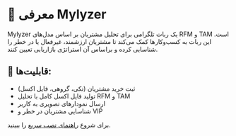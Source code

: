# 👋 معرفی Mylyzer

Mylyzer یک ربات تلگرامی برای تحلیل مشتریان بر اساس مدل‌های RFM و TAM است.
این ربات به کسب‌وکارها کمک می‌کند تا مشتریان ارزشمند، غیرفعال یا در خطر را شناسایی کرده و براساس آن استراتژی بازاریابی تعیین کنند.

## 📌 قابلیت‌ها:
- ثبت خرید مشتریان (تکی، گروهی، فایل اکسل)
- تولید فایل اکسل کامل با تحلیل RFM و TAM
- ارسال نمودارهای تصویری به کاربر
- شناسایی مشتریان در خطر و VIP

برای شروع [راهنمای نصب سریع](./quickstart.md) را ببینید.
